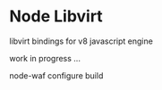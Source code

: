 # Node Libvirt
libvirt bindings for v8 javascript engine

work in progress ...


node-waf configure build
